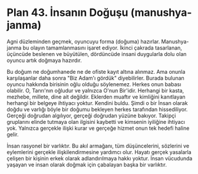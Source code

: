 # Plan 43. İnsanın Doğuşu (manushya-janma)

Agni düzleminden geçmek, oyuncuyu forma (doğuma) hazırlar. Manushya-janma bu olayın tamamlanmasını işaret ediyor. İkinci çakrada tasarlanan, üçüncüde beslenen ve büyütülen, dördüncüde insani duygularla dolu olan oyuncu artık doğmaya hazırdır.

Bu doğum ne doğumhanede ne de ofiste kayıt altına alınmaz. Ama onunla karşılaşanlar daha sonra "Biz Adam'ı gördük" diyebilirler. Burada bulunan oyuncu hakkında birisinin oğlu olduğu söylenemez. Herkes onun babası olabilir. O, Tanrı'nın oğludur ve yalnızca O'nun Bir'idir. Herhangi bir kasta, mezhebe, millete, dine ait değildir. Eklerden muaftır ve kimliğini kanıtlayan herhangi bir belgeye ihtiyacı yoktur. Kendini buldu. Şimdi o bir İnsan olarak doğdu ve varlığı böyle bir doğumu bekleyen herkes tarafından hissediliyor. Gerçeği doğrudan algılıyor, gerçeği doğrudan yüzüne bakıyor. Takipçi gruplarını elinde tutmaya olan ilgisini kaybetti ve kimsenin iyiliğine ihtiyacı yok. Yalnızca gerçekle ilişki kurar ve gerçeğe hizmet onun tek hedefi haline gelir.

İnsan rasyonel bir varlıktır. Bu akıl armağanı, tüm düşüncelerini, sözlerini ve eylemlerini gerçekle ilişkilendirmesine yardımcı olur. Hayatı gerçek yasalarla çelişen bir kişinin erkek olarak adlandırılmaya hakkı yoktur. İnsan vücudunda yaşayan ve insan olarak doğmak için çabalayan başka bir varlıktır.
